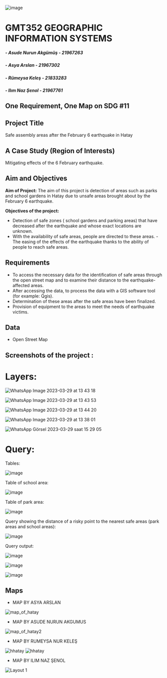 ![image](https://user-images.githubusercontent.com/117678669/228527016-c85b03e2-9428-447e-b2af-bc529bf233e7.png)


# GMT352 GEOGRAPHIC INFORMATION SYSTEMS 
##### - Asude Nurun Akgümüş - 21967263
##### - Asya Arslan - 21967302
##### - Rümeysa Keleş - 21833283
##### - Ilım Naz Şenol - 21967761

## One Requirement, One Map on SDG #11

## Project Title
Safe assembly areas after the February 6 earthquake in Hatay

## A Case Study (Region of Interests)
Mitigating effects of the 6 February earthquake.
## Aim and Objectives 
__Aim of Project:__  The aim of this project is detection of areas such as parks and school gardens in Hatay due to unsafe areas brought about by the February 6 earthquake.

__Objectives of the project:__ 
- Detection of safe zones ( school gardens and parking areas) that have decreased after the earthquake and whose exact locations are unknown.
- With the availability of safe areas, people are directed to these areas.
-The easing of the effects of the earthquake thanks to the ability of people to reach safe areas.

## Requirements
- To access the necessary data for the identification of safe areas through the open street map and to examine their distance to the earthquake-affected areas.
- After accessing the data, to process the data with a GIS software tool (for example: Qgis). 
- Determination of these areas after the safe areas have been finalized.
- Provision of equipment to the areas to meet the needs of earthquake victims.

## Data
- Open Street Map

## Screenshots of the project :

# Layers: 

![WhatsApp Image 2023-03-29 at 13 43 18](https://user-images.githubusercontent.com/112273153/228534161-dc3b3c7b-a16e-44a0-a260-4c81df93b045.jpeg)

![WhatsApp Image 2023-03-29 at 13 43 53](https://user-images.githubusercontent.com/112273153/228534186-1d93939f-1f07-40fa-8ea8-ff95b1fdb130.jpeg)

![WhatsApp Image 2023-03-29 at 13 44 20](https://user-images.githubusercontent.com/112273153/228534197-6e1dcda8-e8c7-442c-b44f-e59114719977.jpeg)

![WhatsApp Image 2023-03-29 at 13 38 01](https://user-images.githubusercontent.com/112273153/228534141-fe0e1cd5-7bc9-4830-a7a4-6832a34c1a97.jpeg)

![WhatsApp Görsel 2023-03-29 saat 15 29 05](https://user-images.githubusercontent.com/117678669/228553609-50dc52c5-f5b3-4883-a596-40050be7ea43.jpg)

# Query:

Tables:

![image](https://user-images.githubusercontent.com/117678669/230760149-8f72d6f5-ca26-4e3c-a649-350089911611.png)

Table of school area:

![image](https://user-images.githubusercontent.com/117678669/230759796-6eef5dc2-8630-4399-9012-4adead97dfea.png)

Table of park area:

![image](https://user-images.githubusercontent.com/117678669/230759810-9aa4ae51-a774-4b89-8d50-5440937d1447.png)

Query showing the distance of a risky point to the nearest safe areas (park areas and school areas): 

![image](https://user-images.githubusercontent.com/117678669/230760233-860f6af0-8cf9-411a-868f-089359c49e96.png)

Query output: 

![image](https://user-images.githubusercontent.com/117678669/230760035-666ababf-ed14-47a6-8f04-6292595b033f.png)

![image](https://user-images.githubusercontent.com/117678669/230775624-76c52f58-bfb4-4d35-9d13-ab73d0bad72d.png)

![image](https://user-images.githubusercontent.com/117678669/230775638-ef445fed-26ba-4d23-8998-9f5a4cb74f7b.png)

## Maps

- MAP BY ASYA ARSLAN

![map_of_hatay](https://user-images.githubusercontent.com/117678669/230762530-8fb6b05b-e54a-4302-826a-fcfede7684f0.png)


- MAP BY ASUDE NURUN AKGUMUS

![map_of_hatay2](https://user-images.githubusercontent.com/112273153/230776948-c954379a-f735-45bc-a220-7d9e17008f37.png)


- MAP BY RUMEYSA NUR KELEŞ

![hhatay](https://user-images.githubusercontent.com/92017752/230791921-08d66d86-0001-436a-9ddc-50142226a056.png)
![hhatay](https://user-images.githubusercontent.com/92017752/230791990-de3a4751-48f1-443f-8576-94e5ad0ed39b.png)


- MAP BY ILIM NAZ ŞENOL

![Layout 1](https://user-images.githubusercontent.com/122312006/230765798-394f273a-ab00-4220-bba3-7fd7c50a5568.png)




